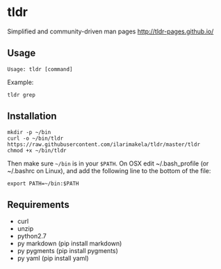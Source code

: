# tldr
Simplified and community-driven man pages http://tldr-pages.github.io/

## Usage

    Usage: tldr [command]

Example:

    tldr grep

## Installation

    mkdir -p ~/bin
    curl -o ~/bin/tldr https://raw.githubusercontent.com/ilarimakela/tldr/master/tldr
    chmod +x ~/bin/tldr

Then make sure `~/bin` is in your `$PATH`. On OSX edit ~/.bash_profile (or ~/.bashrc on Linux), and add the following line to the bottom of the file:

    export PATH=~/bin:$PATH

## Requirements
- curl
- unzip
- python2.7
- py markdown (pip install markdown)
- py pygments (pip install pygments)
- py yaml (pip install yaml)

